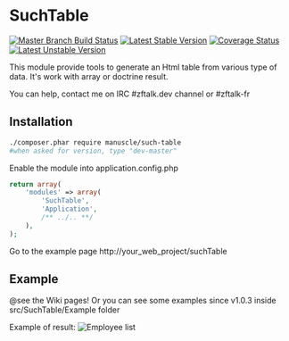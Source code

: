 # SuchTable
[![Master Branch Build Status](https://travis-ci.org/manuscle/SuchTable.svg?branch=master)](https://travis-ci.org/manuscle/SuchTable)
[![Latest Stable Version](https://poser.pugx.org/manuscle/such-table/v/stable.png)](https://packagist.org/packages/manuscle/such-table)
[![Coverage Status](https://img.shields.io/coveralls/manuscle/SuchTable.svg)](https://coveralls.io/r/manuscle/SuchTable)
[![Latest Unstable Version](https://poser.pugx.org/manuscle/such-table/v/unstable.png)](https://packagist.org/packages/manuscle/such-table)

This module provide tools to generate an Html table from various type of data.
It's work with array or doctrine result.

You can help, contact me on IRC #zftalk.dev channel or #zftalk-fr

## Installation

```bash
./composer.phar require manuscle/such-table
#when asked for version, type "dev-master"
```

Enable the module into application.config.php

```php
return array(
    'modules' => array(
        'SuchTable',
        'Application',
        /** ../.. **/
    ),
);
```

Go to the example page http://your_web_project/suchTable

## Example

@see the Wiki pages!
Or you can see some examples since v1.0.3 inside src/SuchTable/Example folder

Example of result:
![Employee list](https://raw.githubusercontent.com/manuscle/SuchTable/master/data/employee-list.png "Example of table generated with joinned table")

